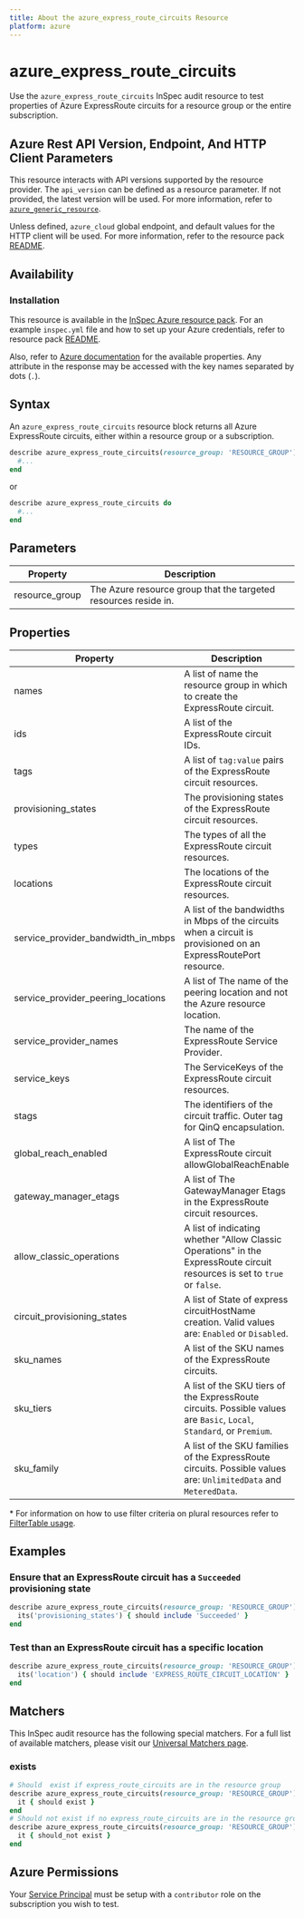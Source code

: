 ```yaml
---
title: About the azure_express_route_circuits Resource
platform: azure
---
```


# azure_express_route_circuits

Use the `azure_express_route_circuits` InSpec audit resource to test properties of Azure ExpressRoute circuits for a resource group or the entire subscription.

## Azure Rest API Version, Endpoint, And HTTP Client Parameters

This resource interacts with API versions supported by the resource provider.
The `api_version` can be defined as a resource parameter.
If not provided, the latest version will be used.
For more information, refer to [`azure_generic_resource`](azure_generic_resource.md).

Unless defined, `azure_cloud` global endpoint, and default values for the HTTP client will be used.
For more information, refer to the resource pack [README](../../README.md).

## Availability

### Installation

This resource is available in the [InSpec Azure resource pack](https://github.com/inspec/inspec-azure).
For an example `inspec.yml` file and how to set up your Azure credentials, refer to resource pack [README](../../README.md#Service-Principal).

Also, refer to [Azure documentation](https://docs.microsoft.com/en-us/rest/api/expressroute/express-route-circuits/list) for the available properties.
Any attribute in the response may be accessed with the key names separated by dots (`.`).

## Syntax

An `azure_express_route_circuits` resource block returns all Azure ExpressRoute circuits, either within a resource group or a subscription.

```ruby
describe azure_express_route_circuits(resource_group: 'RESOURCE_GROUP') do
  #...
end
```

or

```ruby
describe azure_express_route_circuits do
  #...
end
```

## Parameters

|Property        | Description                                                                          |
|----------------|--------------------------------------------------------------------------------------|
| resource_group | The Azure resource group that the targeted resources reside in.                      |

## Properties

|Property       | Description                                                                          | Filter Criteria<superscript>*</superscript> |
|---------------|--------------------------------------------------------------------------------------|-----------------|
| names         | A list of name the resource group in which to create the ExpressRoute circuit.       | `name`          |
| ids           | A list of the ExpressRoute circuit IDs.                                              | `id`            |
| tags          | A list of `tag:value` pairs of the ExpressRoute circuit resources.                   | `tags`          |
| provisioning_states | The provisioning states of the ExpressRoute circuit resources.                 | `provisioning_state` |
| types         | The types of all the ExpressRoute circuit resources.                                 | `type`          |
| locations     | The locations of the ExpressRoute circuit resources.                                 | `location`      |
| service_provider_bandwidth_in_mbps | A list of the bandwidths in Mbps of the circuits when a circuit is provisioned on an ExpressRoutePort resource. | `service_provider_bandwidth_in_mbps` |
| service_provider_peering_locations | A list of The name of the peering location and not the Azure resource location.                                 | `service_provider_peering_location`  |
| service_provider_names             |   The name of the ExpressRoute Service Provider.                | `service_provider_name` |
| service_keys  | The ServiceKeys of the ExpressRoute circuit resources.                               | `service_key`   |
| stags         | The identifiers of the circuit traffic. Outer tag for QinQ encapsulation.            | `stag`          |
| global_reach_enabled               | A list of The ExpressRoute circuit allowGlobalReachEnable       | `global_reach_enabled` |
| gateway_manager_etags              | A list of The GatewayManager Etags in the ExpressRoute circuit resources.                                       | `gateway_manager_etag`               |
| allow_classic_operations           | A list of indicating whether "Allow Classic Operations" in the ExpressRoute circuit resources is set to `true` or `false`.  | `allow_classic_operation`|
| circuit_provisioning_states        | A list of State of express circuitHostName creation. Valid values are: `Enabled` or `Disabled`.                 | `circuit_provisioning_state`         |
| sku_names     | A list of the SKU names of the ExpressRoute circuits.                                | `sku_name`      |
| sku_tiers     | A list of the SKU tiers of the ExpressRoute circuits. Possible values are `Basic`, `Local`, `Standard`, or `Premium`.                | `sku_tier`                           |
| sku_family    | A list of the SKU families of the ExpressRoute circuits. Possible values are: `UnlimitedData` and `MeteredData`.                     | `sku_family`                         |

<superscript>*</superscript> For information on how to use filter criteria on plural resources refer to [FilterTable usage](https://github.com/inspec/inspec/blob/master/dev-docs/filtertable-usage.md).

## Examples

### Ensure that an ExpressRoute circuit has a `Succeeded` provisioning state

```ruby
describe azure_express_route_circuits(resource_group: 'RESOURCE_GROUP') do
  its('provisioning_states') { should include 'Succeeded' }
end
```

### Test than an ExpressRoute circuit has a specific location

```ruby
describe azure_express_route_circuits(resource_group: 'RESOURCE_GROUP') do
  its('location') { should include 'EXPRESS_ROUTE_CIRCUIT_LOCATION' }
end
```

## Matchers

This InSpec audit resource has the following special matchers. For a full list of available matchers, please visit our [Universal Matchers page](https://www.inspec.io/docs/reference/matchers/).

### exists

```ruby
# Should  exist if express_route_circuits are in the resource group
describe azure_express_route_circuits(resource_group: 'RESOURCE_GROUP') do
  it { should exist }
end
# Should not exist if no express_route_circuits are in the resource group
describe azure_express_route_circuits(resource_group: 'RESOURCE_GROUP') do
  it { should_not exist }
end
```
## Azure Permissions

Your [Service Principal](https://docs.microsoft.com/en-us/azure/azure-resource-manager/resource-group-create-service-principal-portal) must be setup with a `contributor` role on the subscription you wish to test.
